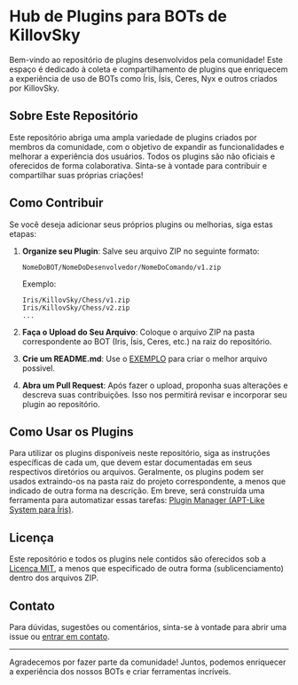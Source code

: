 <!-- Estamos em perigo. Algo se infiltrou em todos os níveis da sociedade, e a verdade está se esvaindo. Nas reuniões governamentais, decisões estranhas se acumulam, como se uma força invisível estivesse puxando as cordas. Nossos líderes não são mais eles mesmos; todos tem olhares vazios e sorrisos forçados sobre a situação.

As ruas estão cheias de murmúrios, mas o que antes era conversa tola se tornou sussurros nervosos a medida que oficiais passam. Amigos não confiam mais uns nos outros. Pequenos sinais surgem: comportamentos estranhos, expressões vazias, uma ansiedade que se espalha como um vírus. A cada dia, a sensação de que estamos sendo observados cresce.

Recentemente, encontrei um grupo que compartilha essas inquietações. Eles me disseram que há relatos de experiências não divulgadas, pessoas desaparecidas, mudanças inexplicáveis em corpos e mentes. Uma verdade alarmante começa a se revelar, mas é abafada por uma neblina de desinformação. A resistência está se formando, mas estamos correndo contra o tempo.

É urgente. Se não agirmos agora, perderemos tudo. O que parece ser uma simples desconfiança pode ser algo muito maior, algo que controla nossos destinos sem que percebamos. O grito por ajuda está se tornando um eco distante. A invasão desse virus já começou, e as consequências serão irreversíveis. Acordem! Precisamos de vocês antes que seja tarde demais. -->

# Hub de Plugins para BOTs de KillovSky

Bem-vindo ao repositório de plugins desenvolvidos pela comunidade! Este espaço é dedicado à coleta e compartilhamento de plugins que enriquecem a experiência de uso de BOTs como Íris, Ísis, Ceres, Nyx e outros criados por KillovSky.

## Sobre Este Repositório

Este repositório abriga uma ampla variedade de plugins criados por membros da comunidade, com o objetivo de expandir as funcionalidades e melhorar a experiência dos usuários. Todos os plugins são não oficiais e oferecidos de forma colaborativa. Sinta-se à vontade para contribuir e compartilhar suas próprias criações!

## Como Contribuir

Se você deseja adicionar seus próprios plugins ou melhorias, siga estas etapas:

1. **Organize seu Plugin**: Salve seu arquivo ZIP no seguinte formato:
   ```
   NomeDoBOT/NomeDoDesenvolvedor/NomeDoComando/v1.zip
   ```
   Exemplo:
   ```
   Iris/KillovSky/Chess/v1.zip
   Iris/KillovSky/Chess/v2.zip
   ...
   ```

2. **Faça o Upload do Seu Arquivo**: Coloque o arquivo ZIP na pasta correspondente ao BOT (Iris, Ísis, Ceres, etc.) na raiz do repositório.

3. **Crie um README.md**: Use o [EXEMPLO](https://github.com/KillovSky/Plugins/issues/3#issuecomment-2408746037) para criar o melhor arquivo possivel.

4. **Abra um Pull Request**: Após fazer o upload, proponha suas alterações e descreva suas contribuições. Isso nos permitirá revisar e incorporar seu plugin ao repositório.

## Como Usar os Plugins

Para utilizar os plugins disponíveis neste repositório, siga as instruções específicas de cada um, que devem estar documentadas em seus respectivos diretórios ou arquivos. Geralmente, os plugins podem ser usados extraindo-os na pasta raiz do projeto correspondente, a menos que indicado de outra forma na descrição. Em breve, será construída uma ferramenta para automatizar essas tarefas: [Plugin Manager (APT-Like System para Íris)](https://github.com/users/KillovSky/projects/1).

## Licença

Este repositório e todos os plugins nele contidos são oferecidos sob a [Licença MIT](LICENSE), a menos que especificado de outra forma (sublicenciamento) dentro dos arquivos ZIP.

## Contato

Para dúvidas, sugestões ou comentários, sinta-se à vontade para abrir uma issue ou [entrar em contato](https://github.com/KillovSky/KillovSky?tab=readme-ov-file#-onde-te-encontrar).

---

Agradecemos por fazer parte da comunidade! Juntos, podemos enriquecer a experiência dos nossos BOTs e criar ferramentas incríveis.